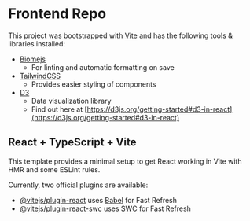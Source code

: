 # Frontend Repo

This project was bootstrapped with [Vite](https://vitejs.dev/) and has the following tools & libraries installed:

- [Biomejs](https://biomejs.dev/)
  - For linting and automatic formatting on save
- [TailwindCSS](https://tailwindcss.com/)
  - Provides easier styling of components
- [D3](https://d3js.org/)
  - Data visualization library
  - Find out here at [https://d3js.org/getting-started#d3-in-react](https://d3js.org/getting-started#d3-in-react)

## React + TypeScript + Vite

This template provides a minimal setup to get React working in Vite with HMR and some ESLint rules.

Currently, two official plugins are available:

- [@vitejs/plugin-react](https://github.com/vitejs/vite-plugin-react/blob/main/packages/plugin-react/README.md) uses [Babel](https://babeljs.io/) for Fast Refresh
- [@vitejs/plugin-react-swc](https://github.com/vitejs/vite-plugin-react-swc) uses [SWC](https://swc.rs/) for Fast Refresh
